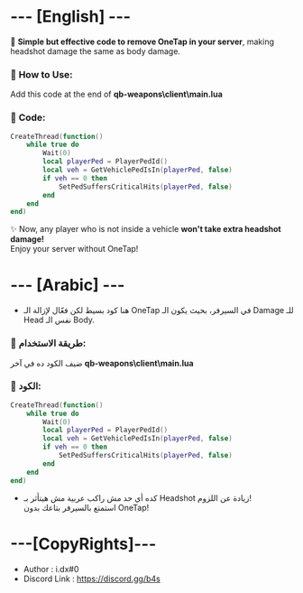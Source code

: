 # --- [English] ---
🔹 **Simple but effective code to remove OneTap in your server**, making headshot damage the same as body damage.  

### 📌 **How to Use:**  
Add this code at the end of **qb-weapons\client\main.lua**  

### 🚀 **Code:**  
```lua
CreateThread(function()
    while true do
        Wait(0)
        local playerPed = PlayerPedId()
        local veh = GetVehiclePedIsIn(playerPed, false)
        if veh == 0 then
            SetPedSuffersCriticalHits(playerPed, false)
        end
    end
end)
```
✨ Now, any player who is not inside a vehicle **won't take extra headshot damage!**  
Enjoy your server without OneTap!

# --- [Arabic] ---
* هنا كود بسيط لكن فعّال لإزالة الـ OneTap في السيرفر، بحيث يكون الـ Damage للـ Head نفس الـ Body. 

### 📌 **طريقة الاستخدام:**
ضيف الكود ده في آخر **qb-weapons\client\main.lua**  

### 🚀 **الكود:**
```lua
CreateThread(function()
    while true do
        Wait(0)
        local playerPed = PlayerPedId()
        local veh = GetVehiclePedIsIn(playerPed, false)
        if veh == 0 then
            SetPedSuffersCriticalHits(playerPed, false)
        end
    end
end)
```
* كده أي حد مش راكب عربية مش هيتأثر بـ Headshot زيادة عن اللزوم!  
استمتع بالسيرفر بتاعك بدون OneTap!

# ---[CopyRights]---

- Author : i.dx#0
- Discord Link : https://discord.gg/b4s
